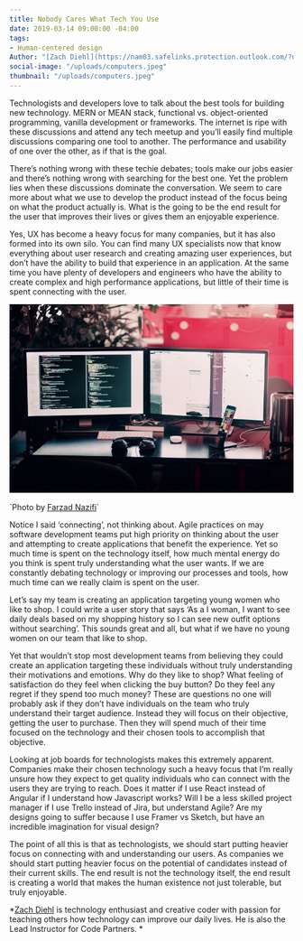 ```yaml
---
title: Nobody Cares What Tech You Use
date: 2019-03-14 09:00:00 -04:00
tags:
- Human-centered design
Author: "[Zach Diehl](https://nam03.safelinks.protection.outlook.com/?url=https%3A%2F%2Fwww.linkedin.com%2Fin%2Fzachary-diehl-7b466b174&data=01%7C01%7CGalia_Nurko%40dai.com%7Cf67a56aa590843a77e1b08d6a72fbf8e%7C7107113de20b4c20a4ce553cabbf686d%7C0&sdata=AzUi%2BFO6MhNA7fBkVFoMVM%2F8vH8tuOQ1S38SioYFncc%3D&reserved=0)"
social-image: "/uploads/computers.jpeg"
thumbnail: "/uploads/computers.jpeg"
---
```


Technologists and developers love to talk about the best tools for building new technology. MERN or MEAN stack, functional vs. object-oriented programming, vanilla development or frameworks. The internet is ripe with these discussions and attend any tech meetup and you’ll easily find multiple discussions comparing one tool to another. The performance and usability of one over the other, as if that is the goal.

<!--more-->

There’s nothing wrong with these techie debates; tools make our jobs easier and there’s nothing wrong with searching for the best one. Yet the problem lies when these discussions dominate the conversation. We seem to care more about what we use to develop the product instead of the focus being on what the product actually is. What is the going to be the end result for the user that improves their lives or gives them an enjoyable experience.

Yes, UX has become a heavy focus for many companies, but it has also formed into its own silo. You can find many UX specialists now that know everything about user research and creating amazing user experiences, but don’t have the ability to build that experience in an application. At the same time you have plenty of developers and engineers who have the ability to create complex and high performance applications, but little of their time is spent connecting with the user.

![computers.jpeg](/uploads/computers.jpeg)

\`Photo by [Farzad Nazifi](https://unsplash.com/photos/p-xSl33Wxyc?utm_source=unsplash&utm_medium=referral&utm_content=creditCopyText)\`

Notice I said ‘connecting’, not thinking about. Agile practices on may software development teams put high priority on thinking about the user and attempting to create applications that benefit the experience. Yet so much time is spent on the technology itself, how much mental energy do you think is spent truly understanding what the user wants. If we are constantly debating technology or improving our processes and tools, how much time can we really claim is spent on the user.

Let’s say my team is creating an application targeting young women who like to shop. I could write a user story that says ‘As a I woman, I want to see daily deals based on my shopping history so I can see new outfit options without searching’. This sounds great and all, but what if we have no young women on our team that like to shop.

Yet that wouldn’t stop most development teams from believing they could create an application targeting these individuals without truly understanding their motivations and emotions. Why do they like to shop? What feeling of satisfaction do they feel when clicking the buy button? Do they feel any regret if they spend too much money? These are questions no one will probably ask if they don’t have individuals on the team who truly understand their target audience. Instead they will focus on their objective, getting the user to purchase. Then they will spend much of their time focused on the technology and their chosen tools to accomplish that objective.

Looking at job boards for technologists makes this extremely apparent. Companies make their chosen technology such a heavy focus that I’m really unsure how they expect to get quality individuals who can connect with the users they are trying to reach. Does it matter if I use React instead of Angular if I understand how Javascript works? Will I be a less skilled project manager if I use Trello instead of Jira, but understand Agile? Are my designs going to suffer because I use Framer vs Sketch, but have an incredible imagination for visual design?

The point of all this is that as technologists, we should start putting heavier focus on connecting with and understanding our users. As companies we should start putting heavier focus on the potential of candidates instead of their current skills. The end result is not the technology itself, the end result is creating a world that makes the human existence not just tolerable, but truly enjoyable.

*[Zach Diehl](https://nam03.safelinks.protection.outlook.com/?url=https%3A%2F%2Fmedium.com%2F%40zdiehlio&data=01%7C01%7CGalia_Nurko%40dai.com%7Cf67a56aa590843a77e1b08d6a72fbf8e%7C7107113de20b4c20a4ce553cabbf686d%7C0&sdata=hisy7P73DPw09T8YneQDna9lmjiB4kqRFh%2FojmW%2Bivg%3D&reserved=0) is technology enthusiast and creative coder with passion for teaching others how technology can improve our daily lives. He is also the Lead Instructor for Code Partners. *